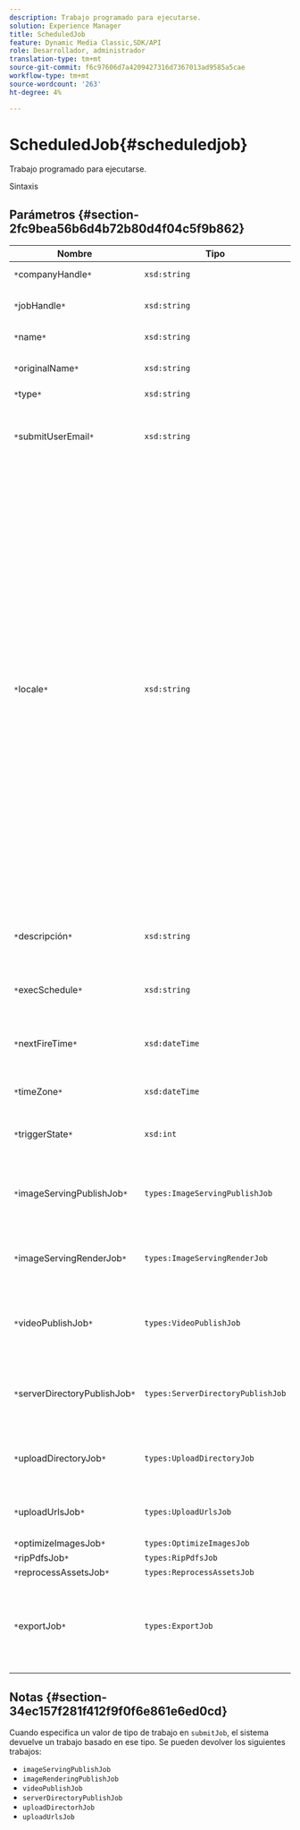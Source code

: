 ```yaml
---
description: Trabajo programado para ejecutarse.
solution: Experience Manager
title: ScheduledJob
feature: Dynamic Media Classic,SDK/API
role: Desarrollador, administrador
translation-type: tm+mt
source-git-commit: f6c97606d7a4209427316d7367013ad9585a5cae
workflow-type: tm+mt
source-wordcount: '263'
ht-degree: 4%

---
```



# ScheduledJob{#scheduledjob}

Trabajo programado para ejecutarse.

Sintaxis

## Parámetros {#section-2fc9bea56b6d4b72b80d4f04c5f9b862}

| Nombre | Tipo | Descripción |
|---|---|---|
| `*`companyHandle`*` | `xsd:string` | Identificador de la empresa. |
| `*`jobHandle`*` | `xsd:string` | Control de trabajo programado. |
| `*`name`*` | `xsd:string` | Nombre de trabajo. |
| `*`originalName`*` | `xsd:string` | Nombre original del trabajo programado. |
| `*`type`*` | `xsd:string` | Tipo de trabajo. |
| `*`submitUserEmail`*` | `xsd:string` | La dirección de correo electrónico del usuario que programó el trabajo. |
| `*`locale`*` | `xsd:string` | La configuración regional que se utilizará para los detalles del registro de trabajos y la localización del correo electrónico. Las configuraciones regionales se especifican como `<language_code>[- <country_code>]`, donde el código de idioma es un código de dos letras en minúscula, según se especifica en ISO-639, y el código de país opcional es un código de dos letras en mayúsculas, según se especifica en ISO-3166. Por ejemplo, la cadena de configuración regional para inglés (Estados Unidos) sería: `en-US`. |
| `*`descripción`*` | `xsd:string` | Descripción del trabajo tal como se especificó originalmente en `submitJob`. |
| `*`execSchedule`*` | `xsd:string` | Cuando está programado que se ejecute el trabajo. |
| `*`nextFireTime`*` | `xsd:dateTime` | La fecha, la hora y la zona horaria en la que se activará el trabajo. |
| `*`timeZone`*` | `xsd:dateTime` | Zona horaria del trabajo programado. |
| `*`triggerState`*` | `xsd:int` | Elección del estado de déclencheur del trabajo. |
| `*`imageServingPublishJob`*` | `types:ImageServingPublishJob` | Detalles de trabajo para un trabajo de publicación de servicio de imágenes. |
| `*`imageServingRenderJob`*` | `types:ImageServingRenderJob` | Detalles de trabajo para un trabajo de renderización de imágenes. |
| `*`videoPublishJob`*` | `types:VideoPublishJob` | Detalles de trabajo para un trabajo de publicación de vídeo. Consulte [VideoPublishJob](https://experienceleague.adobe.com/docs/dynamic-media-developer-resources/image-production-api/data-types/r-scheduled-job.html). |
| `*`serverDirectoryPublishJob`*` | `types:ServerDirectoryPublishJob` | Detalles de trabajo para un trabajo de publicación de directorio de servidor. |
| `*`uploadDirectoryJob`*` | `types:UploadDirectoryJob` | Detalles del trabajo de un trabajo de directorio de carga. |
| `*`uploadUrlsJob`*` | `types:UploadUrlsJob` | Detalles del trabajo de un trabajo de carga de URL. |
| `*`optimizeImagesJob`*` | `types:OptimizeImagesJob` |  |
| `*`ripPdfsJob`*` | `types:RipPdfsJob` |  |
| `*`reprocessAssetsJob`*` | `types:ReprocessAssetsJob` |  |
| `*`exportJob`*` | `types:ExportJob` | Permitir la exportación autorizada de archivos cargados anteriormente. Consulte [Exportar trabajo](https://experienceleague.adobe.com/docs/dynamic-media-developer-resources/image-production-api/data-types/r-scheduled-job.html). |

## Notas {#section-34ec157f281f412f9f0f6e861e6ed0cd}

Cuando especifica un valor de tipo de trabajo en `submitJob`, el sistema devuelve un trabajo basado en ese tipo. Se pueden devolver los siguientes trabajos:

* `imageServingPublishJob`
* `imageRenderingPublishJob`
* `videoPublishJob`
* `serverDirectoryPublishJob`
* `uploadDirectorhJob`
* `uploadUrlsJob`

